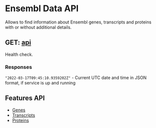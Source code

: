 # Ensembl Data API
Allows to find information about Ensembl genes, transcripts and proteins with or without additional details.

## GET: [api](http://localhost:5200/api)
Health check.

### Responses
`"2022-03-17T09:45:10.9359202Z"` - Current UTC date and time in JSON format, if service is up and running


## Features API
- [Genes](./api-genes.md)
- [Transcripts](./api-transcripts.md)
- [Proteins](./api-proteins.md)